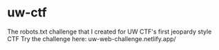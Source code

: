 # uw-ctf
The robots.txt challenge that I created for UW CTF's first jeopardy style CTF
Try the challenge here:  uw-web-challenge.netlify.app/
